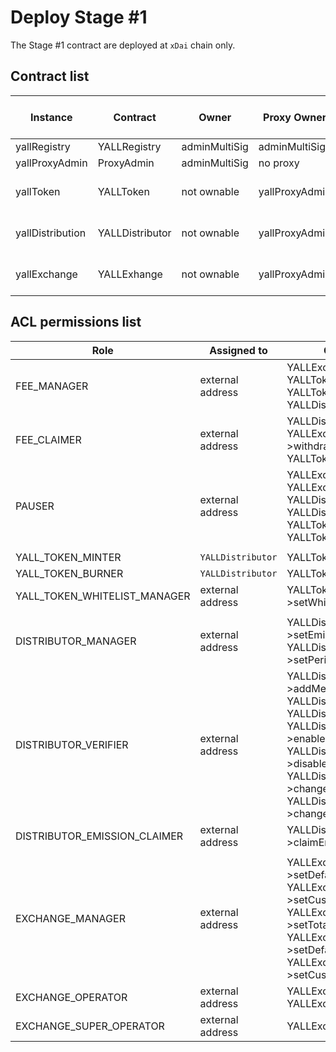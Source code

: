 # Deploy Stage #1

The Stage #1 contract are deployed at `xDai` chain only.

## Contract list

|Instance|Contract|Owner|Proxy Owner|Arbitrary ERC20 withdrawal|ETH Withdrawal|Pausable|
|---|---|---|---|---|---|---|
|yallRegistry|YALLRegistry|adminMultiSig|adminMultiSig|no|no|no|
|yallProxyAdmin|ProxyAdmin|adminMultiSig|no proxy|no|no|no|
|yallToken|YALLToken|not ownable|yallProxyAdmin|only YALL by FEE_CLAIMER role|no|particular methods|
|yallDistribution|YALLDistributor|not ownable|yallProxyAdmin|only YALL by FEE_CLAIMER role|no|particular methods|
|yallExchange|YALLExhange|not ownable|yallProxyAdmin|only YALL by FEE_CLAIMER role|no|particular methods|


## ACL permissions list

|Role|Assigned to|Can call methods|
|---|---|---|
|FEE_MANAGER|external address|YALLExchange->setGsnFee()<br>YALLToken->setGsnFee()<br>YALLToken->setTransferFee()<br>YALLDistributor->setGsnFee()|
|FEE_CLAIMER|external address|YALLDistributor->withdrawFee()<br>YALLExchange->withdrawYALLs()<br>YALLToken->withdrawFee()|
|PAUSER|external address|YALLExchange->pause()<br>YALLExchange->unpause()<br>YALLDistributor->pause()<br>YALLDistributor->unpause()<br>YALLToken->pause()<br>YALLToken->unpause()|
| | | |
|YALL_TOKEN_MINTER|`YALLDistributor`|YALLToken->mint()|
|YALL_TOKEN_BURNER|`YALLDistributor`|YALLToken->burn()|
|YALL_TOKEN_WHITELIST_MANAGER|external address|YALLToken->setWhitelistAddress()|
| | | |
|DISTRIBUTOR_MANAGER|external address|YALLDistributor->setEmissionPoolRewardShare()<br>YALLDistributor->setPeriodVolume()|
|DISTRIBUTOR_VERIFIER|external address|YALLDistributor->addMembersBeforeGenesis()<br>YALLDistributor->addMembers()<br>YALLDistributor->addMember()<br>YALLDistributor->enableMembers()<br>YALLDistributor->disableMembers()<br>YALLDistributor->changeMemberAddresses()<br>YALLDistributor->changeMemberAddress()|
|DISTRIBUTOR_EMISSION_CLAIMER|external address|YALLDistributor->claimEmissionPoolReward()|
| | | |
|EXCHANGE_MANAGER|external address|YALLExchange->setDefaultExchangeRate()<br>YALLExchange->setCustomExchangeRate()<br>YALLExchange->setTotalPeriodLimit()<br>YALLExchange->setDefaultMemberPeriodLimit()<br>YALLExchange->setCustomPeriodLimit()|
|EXCHANGE_OPERATOR|external address|YALLExchange->closeOrder()<br>YALLExchange->cancelOrder()|
|EXCHANGE_SUPER_OPERATOR|external address|YALLExchange->voidOrder()|
